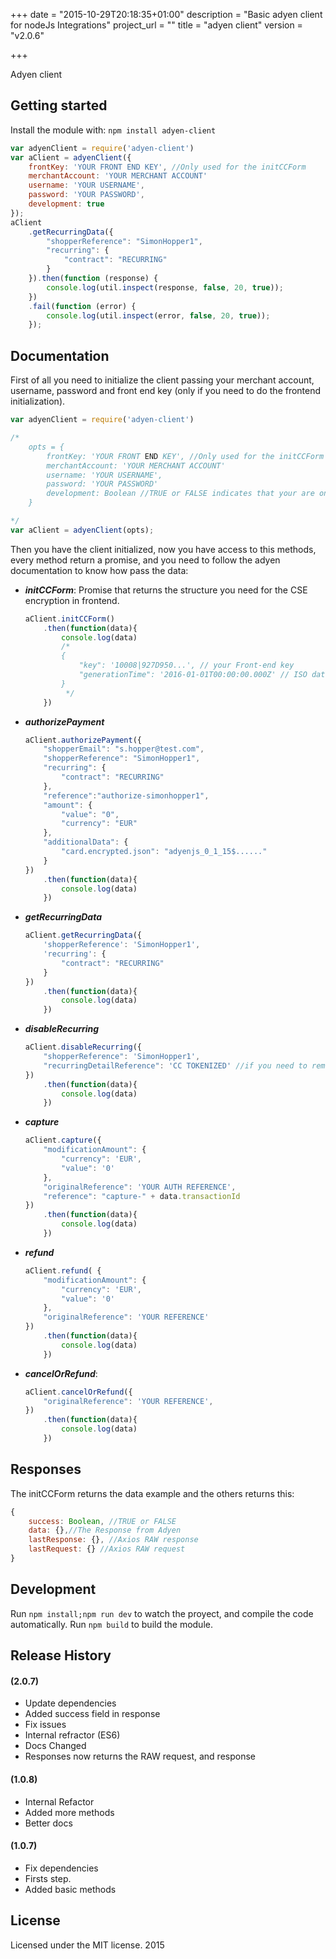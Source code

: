 +++
date = "2015-10-29T20:18:35+01:00"
description = "Basic adyen client for nodeJs Integrations"
project_url = ""
title = "adyen client"
version = "v2.0.6"

+++

Adyen client


## Getting started

Install the module with: `npm install adyen-client`

```javascript
var adyenClient = require('adyen-client')
var aClient = adyenClient({
    frontKey: 'YOUR FRONT END KEY', //Only used for the initCCForm
    merchantAccount: 'YOUR MERCHANT ACCOUNT'
    username: 'YOUR USERNAME',
    password: 'YOUR PASSWORD',
    development: true
});
aClient
    .getRecurringData({
        "shopperReference": "SimonHopper1",
        "recurring": {
            "contract": "RECURRING"
        }
    }).then(function (response) {
        console.log(util.inspect(response, false, 20, true));
    })
    .fail(function (error) {
        console.log(util.inspect(error, false, 20, true));
    });
```

## Documentation

First of all you need to initialize the client passing your merchant account, username, password and front end key (only if you need to do the frontend initialization).

```javascript
var adyenClient = require('adyen-client')

/*
    opts = {
        frontKey: 'YOUR FRONT END KEY', //Only used for the initCCForm
        merchantAccount: 'YOUR MERCHANT ACCOUNT'
        username: 'YOUR USERNAME',
        password: 'YOUR PASSWORD'
        development: Boolean //TRUE or FALSE indicates that your are on development, for production is not neccesary
    }

*/
var aClient = adyenClient(opts);
```
Then you have the client initialized, now you have access to this methods, every method return a promise, and you need to follow the adyen documentation to know how pass the data:

- ***initCCForm***: Promise that returns the structure you need for the CSE encryption in frontend.
    ```javascript
    aClient.initCCForm()
        .then(function(data){
            console.log(data)
            /*
            {
                "key": '10008|927D950...', // your Front-end key
                "generationTime": '2016-01-01T00:00:00.000Z' // ISO date string
            }
             */
        })
    ```

- ***authorizePayment***

    ```javascript
    aClient.authorizePayment({
        "shopperEmail": "s.hopper@test.com",
        "shopperReference": "SimonHopper1",
        "recurring": {
            "contract": "RECURRING"
        },
        "reference":"authorize-simonhopper1",
        "amount": {
            "value": "0",
            "currency": "EUR"
        },
        "additionalData": {
            "card.encrypted.json": "adyenjs_0_1_15$......"
        }
    })
        .then(function(data){
            console.log(data)
        })
    ```
- ***getRecurringData***

    ```javascript
    aClient.getRecurringData({
        'shopperReference': 'SimonHopper1',
        'recurring': {
            "contract": "RECURRING"
        }
    })
        .then(function(data){
            console.log(data)
        })
    ```

- ***disableRecurring***

    ```javascript
    aClient.disableRecurring({
        "shopperReference": 'SimonHopper1',
        "recurringDetailReference": 'CC TOKENIZED' //if you need to remove a specific one
    })
        .then(function(data){
            console.log(data)
        })
    ```

- ***capture***

    ```javascript
    aClient.capture({
        "modificationAmount": {
            "currency": 'EUR',
            "value": '0'
        },
        "originalReference": 'YOUR AUTH REFERENCE',
        "reference": "capture-" + data.transactionId
    })
        .then(function(data){
            console.log(data)
        })
    ```

- ***refund***

    ```javascript
    aClient.refund( {
        "modificationAmount": {
            "currency": 'EUR',
            "value": '0'
        },
        "originalReference": 'YOUR REFERENCE'
    })
        .then(function(data){
            console.log(data)
        })
    ```

- ***cancelOrRefund***:

    ```javascript
    aClient.cancelOrRefund({
        "originalReference": 'YOUR REFERENCE',
    })
        .then(function(data){
            console.log(data)
        })
    ```

## Responses

The initCCForm returns the data example and the others returns this:

```javascript
{   
    success: Boolean, //TRUE or FALSE
    data: {},//The Response from Adyen
    lastResponse: {}, //Axios RAW response
    lastRequest: {} //Axios RAW request
}
```

## Development

Run ```npm install;npm run dev``` to watch the proyect, and compile the code automatically.
Run ```npm build``` to build the module.

## Release History

#### (2.0.7)
- Update dependencies
- Added success field in response
- Fix issues
- Internal refractor (ES6)
- Docs Changed
- Responses now returns the RAW request, and response

#### (1.0.8)
- Internal Refactor
- Added more methods
- Better docs

#### (1.0.7)
- Fix dependencies
- Firsts step.
- Added basic methods

## License
Licensed under the MIT license. 2015
